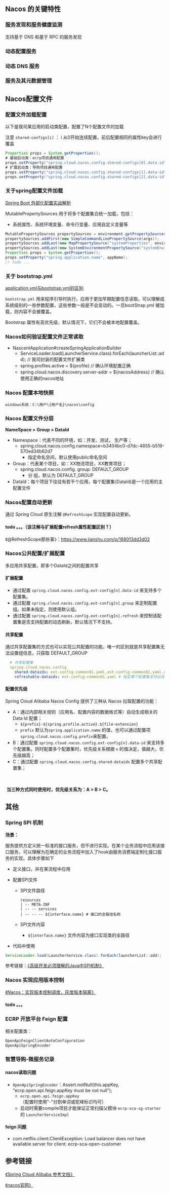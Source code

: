 















## 

## Nacos 的关键特性



### 服务发现和服务健康监测

支持基于 DNS 和基于 RPC 的服务发现

### 动态配置服务

### 动态 DNS 服务

### 服务及其元数据管理

### 



## Nacos配置文件



### 配置文件加载配置

以下是我司某应用的启动类配置，配置了N个配置文件的加载

注意 `shared-configs[i]` ： i 从0开始连续配置，前后配置相同的属性key会进行覆盖

```java
Properties props = System.getProperties();
# 基础启动类：ecrp项目通用配置
props.setProperty("spring.cloud.nacos.config.shared-configs[0].data-id", NacosConstant.getNacosConfigShareName("ecrp-sca-common", profile, "yml"));
# 扩展启动类：导购项目通用配置
props.setProperty("spring.cloud.nacos.config.shared-configs[1].data-id", "ecrp-sca-sg-application-" + profile + ".yml");
props.setProperty("spring.cloud.nacos.config.shared-configs[2].data-id", "ecrp-sca-sg-common-" + profile + ".yml");
```



### 关于spring配置文件加载

[Spring Boot 外部化配置实战解析](https://zhuanlan.zhihu.com/p/48030077)

MutablePropertySources 用于将多个配置集合统一加载，包括：

- 系统属性、系统环境变量、命令行变量、应用自定义变量等

```java
MutablePropertySources propertySources = environment.getPropertySources();
propertySources.addFirst(new SimpleCommandLinePropertySource(args));
propertySources.addLast(new MapPropertySource("systemProperties", environment.getSystemProperties()));
propertySources.addLast(new SystemEnvironmentPropertySource("systemEnvironment", environment.getSystemEnvironment()));
Properties props = System.getProperties();
props.setProperty("spring.application.name", appName);
// todo ...
```



### 关于 bootstrap.yml

[application.yml与bootstrap.yml的区别](https://www.jianshu.com/p/c955c44ae534)



`bootstrap.yml` 用来程序引导时执行，应用于更加早期配置信息读取。可以理解成系统级别的一些参数配置，这些参数一般是不会变动的。一旦bootStrap.yml 被加载，则内容不会被覆盖。

Bootstrap 属性有高优先级，默认情况下，它们不会被本地配置覆盖。



### Nacos如何验证配置文件正常读取

- NascentApplication#createSpringApplicationBuilder
  - ServiceLoader.load(LauncherService.class).forEach(launcherList::add); // 我司封装的配置文件扩展类
  - spring.profiles.active = ${profile} // 确认环境配置正确
  - spring.cloud.nacos.discovery.server-addr = ${nacosAddress} // 确认使用正确的nacos地址



### Nacos 配置本地快照

`windows系统：C:\用户\{用户名}\nacos\config`



### Nacos 配置文件分层

**NameSpace > Group > DataId**

- Namespace：代表不同的环境，如：开发、测试， 生产等；
  - spring.cloud.nacos.config.namespace=b3404bc0-d7dc-4855-b519-570ed34b62d7
    - 指定命名空间，默认使用public命名空间
- Group：代表某个项目，如：XX物流项目，XX教育项目；
  - spring.cloud.nacos.config. group: DEFAULT_GROUP 
    - 分 组，默认为 DEFAULT_GROUP 
- DataId：每个项目下往往有若干个应用，每个配置集(DataId)是一个应用的主配置文件



### Nacos配置自动更新

通过 Spring Cloud 原生注解 `@RefreshScope` 实现配置自动更新。

#### todo 。。。（该注解与扩展配置refresh属性配置区别？）

《@RefreshScope那些事》：https://www.jianshu.com/p/188013dd3d02



### Nacos公共配置/扩展配置

多应用共享配置，即多个DataId之间的配置共享

#### 扩展配置

- 通过配置 `spring.cloud.nacos.config.ext-config[n].data-id` 来支持多个配置集。
- 通过配置 `spring.cloud.nacos.config.ext-config[n].group` 来定制配置组。如果未指定，则使用默认组。
- 通过配置 `spring.cloud.nacos.config.ext-config[n].refresh` 来控制该配置集是否支持配置的动态刷新。默认情况下不支持。

#### 共享配置

通过共享配置集的方式也可以实现公共配置的功能，唯一的区别就是共享配置集无法设置组信息，只获取 DEFAULT_GROUP

```yaml
  # 共享配置集
  spring.cloud.nacos.config
    shared-dataids: ext-config-common01.yaml,ext-config-common02.yaml,ext-config-common03.yaml # 多个配置集逗号隔开
    refreshable-dataids: ext-config-common01.yaml # 指定哪个配置集支持动态刷新
```

#### 配置优先级

Spring Cloud Alibaba Nacos Config 提供了三种从 Nacos 拉取配置的功能：

- A：通过内部相关规则（应用名、配置内容的数据格式等）自动生成相关的 Data Id 配置；
  - `${prefix}-${spring.profile.active}.${file-extension}`
  - `prefix` 默认为`spring.application.name` 的值，也可以通过配置项 `spring.cloud.nacos.config.prefix`来配置。
- B：通过配置 `spring.cloud.nacos.config.ext-config[n].data-id` 来支持多个配置集。同时配置多个配置集时，优先级关系根据 `n` 的值决定，值越大，优先级越高；
- C：通过配置 `spring.cloud.nacos.config.shared-dataids` 配置多个共享配置集；

　

​	**当三种方式同时使用时，优先级关系为：A > B > C。**



## 其他

### Spring SPI 机制

**场景：**

服务提供方定义统一标准的接口服务，但不进行实现。在某个业务流程中应用该接口服务，可以理解为在确定的业务流程中加入了hook由服务消费端定制化接口服务的实现。具体步骤如下

- 定义接口，并在某流程中应用

- 配置SPI文件

  - SPI文件路径

    ```shell
    resources
    | -- META-INF
    | -- -- services 
    | -- -- -- ${interface.name} # 接口的全路径名称
    ```

  - SPI文件内容

    - `${interface.name}` 文件内容为接口实现类的全路径

- 代码中使用

```java
ServiceLoader.load(LauncherService.class).forEach(launcherList::add);
```



参考链接：[《高级开发必须理解的Java中SPI机制》](https://www.jianshu.com/p/46b42f7f593c)



### Nacos 实现应用版本控制

[《Nacos：实现版本控制调度，灰度版本隔离》](https://blog.csdn.net/suxingrui/article/details/103791284)

#### todo 。。。



### ECRP 开放平台 Feign 配置

相关配置类：

```java
OpenApiFeignClientAutoConfiguration
OpenApiSpringEncoder
```



### 智慧导购-微服务记录



#### nacos读取问题

- `OpenApiSpringEncoder`：Assert.notNull(this.appKey, "ecrp.open.api.feign.appKey must be not null");
  - `ecrp.open.api.feign.appKey`（配置时使用"-"分割单词或驼峰标识均可）
  - 启动时需要compile项目才能保证正常扫描父模块 `ecrp-sca-sg-starter` 的 `LauncherServiceImpl`

#### feign 问题

- com.netflix.client.ClientException: Load balancer does not have available server for client: ecrp-sca-open-customer 



## 参考链接

[《Spring Cloud Alibaba 参考文档》](https://spring-cloud-alibaba-group.github.io/github-pages/hoxton/zh-cn/index.html#_%E4%BB%8B%E7%BB%8D)

[《nacos官网》](https://nacos.io/zh-cn/docs/what-is-nacos.html)

